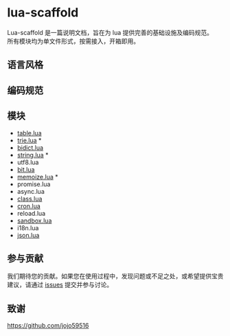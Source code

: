 # lua-scaffold

Lua-scaffold 是一篇说明文档，旨在为 lua 提供完善的基础设施及编码规范。  
所有模块均为单文件形式，按需接入，开箱即用。    

## 语言风格
## 编码规范
## 模块

- [table.lua](https://gist.github.com/zeroone-ved/c25adcaceb602d7e1e5b4d74bcd92366)
- [trie.lua](https://gist.github.com/zeroone-ved/80245f5e54b079ff6bb57c7bb8af90fc) *
- [bidict.lua](https://gist.github.com/zeroone-ved/5ca15cbd776ee8250aad85aa2c647a8d)
- [string.lua](https://gist.github.com/zeroone-ved/dfdf621051ba56c8ba07deb75f756147) *
- utf8.lua
- [bit.lua](https://gist.github.com/zeroone-ved/09e4853ec4e54ef54523f357ad342200)
- [memoize.lua](https://gist.github.com/zeroone-ved/bdf086405741ec8c2a7b1cd6b9751558) *
- promise.lua
- async.lua
- [class.lua](https://github.com/kikito/middleclass/blob/master/middleclass.lua)
- [cron.lua](https://github.com/kikito/cron.lua/blob/master/cron.lua)
- reload.lua
- [sandbox.lua](https://gist.github.com/zeroone-ved/018c3357c7a57c34566eb0362176dcb1)
- i18n.lua
- [json.lua](https://github.com/rxi/json.lua/blob/master/json.lua)

## 参与贡献
我们期待您的贡献。如果您在使用过程中，发现问题或不足之处，或希望提供宝贵建议，请通过 [issues](https://github.com/zeroone-ved/lua-scaffold/issues) 提交并参与讨论。

## 致谢
<https://github.com/jojo59516>

